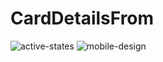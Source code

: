 # CardDetailsFrom
![active-states](https://github.com/shyam-swaran/CardDetailsFrom/assets/124905276/ddd58dc6-48f0-4a13-8a71-617e57c91ed7)
![mobile-design](https://github.com/shyam-swaran/CardDetailsFrom/assets/124905276/bfde5431-b452-4792-b03a-4f13fc3f90b3)
